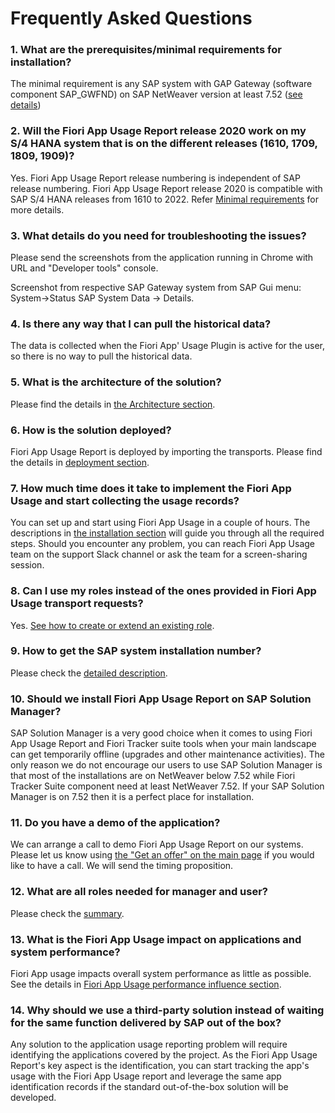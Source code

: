 # Frequently Asked Questions

### 1. What are the prerequisites/minimal requirements for installation?

The minimal requirement is any SAP system with GAP Gateway (software component SAP_GWFND) on SAP NetWeaver version at least 7.52 ([see details](2020/inst/min.md))

### 2. Will the Fiori App Usage Report release 2020 work on my S/4 HANA system that is on the different releases (1610, 1709, 1809, 1909)?

Yes. Fiori App Usage Report release numbering is independent of SAP release numbering. Fiori App Usage Report release 2020 is compatible with SAP S/4 HANA releases from 1610 to 2022. Refer [Minimal requirements](2020/inst/min.md) for more details.

### 3. What details do you need for troubleshooting the issues?

Please send the screenshots from the application running in Chrome with URL and "Developer tools" console.

Screenshot from respective SAP Gateway system from SAP Gui menu: System->Status SAP System Data -> Details.

### 4. Is there any way that I can pull the historical data?

The data is collected when the Fiori App' Usage Plugin is active for the user, so there is no way to pull the historical data. 

### 5. What is the architecture of the solution?

Please find the details in [the Architecture section](2020/arch/architecture.md).

### 6. How is the solution deployed?

Fiori App Usage Report is deployed by importing the transports. Please find the details in [deployment section](2020/FPS01/deployment/deployment.md).

### 7. How much time does it take to implement the Fiori App Usage and start collecting the usage records?

You can set up and start using Fiori App Usage in a couple of hours. The descriptions in [the installation section](2020/FPS01/inst.md) will guide you through all the required steps. Should you encounter any problem, you can reach Fiori App Usage team on the support Slack channel or ask the team for a screen-sharing session.

### 8. Can I use my roles instead of the ones provided in Fiori App Usage transport requests?

Yes. [See how to create or extend an existing role](2020/FPS01/extend-existing-role.md).

### 9. How to get the SAP system installation number?

Please check the [detailed description](2020/inst/installation-number.md).

### 10. Should we install Fiori App Usage Report on SAP Solution Manager?

SAP Solution Manager is a very good choice when it comes to using Fiori App Usage Report and Fiori Tracker suite tools when your main landscape can get temporarily offline (upgrades and other maintenance activities). The only reason we do not encourage our users to use SAP Solution Manager is that most of the installations are on NetWeaver below 7.52 while Fiori Tracker Suite component need at least NetWeaver 7.52. If your SAP Solution Manager is on 7.52 then it is a perfect place for installation.

### 11. Do you have a demo of the application? 

We can arrange a call to demo Fiori App Usage Report on our systems. Please let us know using [the "Get an offer" on the main page](https://help.fioriAppusage.org/) if you would like to have a call. We will send the timing proposition.

### 12. What are all roles needed for manager and user?

Please check the [summary](2020/inst/roles.md).

### 13. What is the Fiori App Usage impact on applications and system performance?

Fiori App usage impacts overall system performance as little as possible. See the details in [Fiori App Usage performance influence section](2020/FPS01/performance.md).


### 14. Why should we use a third-party solution instead of waiting for the same function delivered by SAP out of the box?

Any solution to the application usage reporting problem will require identifying the applications covered by the project. As the Fiori App Usage Report's key aspect is the identification, you can start tracking the app's usage with the Fiori App Usage report and leverage the same app identification records if the standard out-of-the-box solution will be developed.

